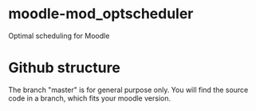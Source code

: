 moodle-mod_optscheduler
=======================

Optimal scheduling for Moodle


Github structure
================

The branch "master" is for general purpose only. You will find the source code in a branch, which fits your moodle version.
